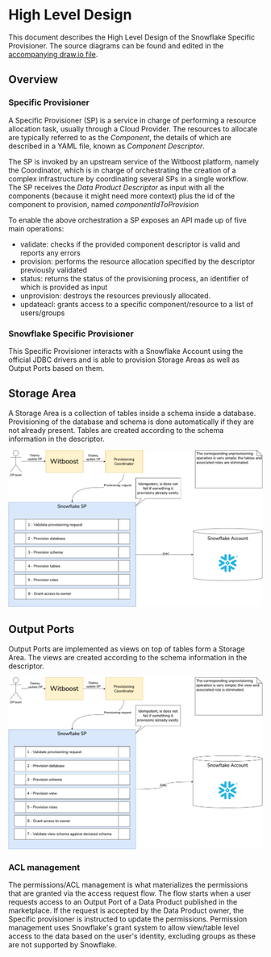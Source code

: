 # High Level Design

This document describes the High Level Design of the Snowflake Specific Provisioner.
The source diagrams can be found and edited in the [accompanying draw.io file](hld.drawio).

## Overview

### Specific Provisioner
A Specific Provisioner (SP) is a service in charge of performing a resource allocation task, usually
through a Cloud Provider. The resources to allocate are typically referred to as the _Component_, the
details of which are described in a YAML file, known as _Component Descriptor_.

The SP is invoked by an upstream service of the Witboost platform, namely the Coordinator, which is in charge of orchestrating the creation
of a complex infrastructure by coordinating several SPs in a single workflow. The SP receives
the _Data Product Descriptor_ as input with all the components (because it might need more context) plus the id of the component to provision, named _componentIdToProvision_

To enable the above orchestration a SP exposes an API made up of five main operations:
- validate: checks if the provided component descriptor is valid and reports any errors
- provision: performs the resource allocation specified by the descriptor previously validated
- status: returns the status of the provisioning process, an identifier of which is provided as input
- unprovision: destroys the resources previously allocated.
- updateacl: grants access to a specific component/resource to a list of users/groups

### Snowflake Specific Provisioner

This Specific Provisioner interacts with a Snowflake Account using the official JDBC drivers and is able to provision Storage Areas as well as Output Ports based on them.

## Storage Area

A Storage Area is a collection of tables inside a schema inside a database. Provisioning of the database and schema is done automatically if they are not already present. Tables are created according to the schema information in the descriptor.

![Storage Area](img/hld_storage_area.png)

## Output Ports

Output Ports are implemented as views on top of tables form a Storage Area. The views are created according to the schema information in the descriptor.

![Output Port](img/hld_output_port.png)

### ACL management

The permissions/ACL management is what materializes the permissions that are granted via the access request flow. The flow starts when a user requests access to an Output Port of a Data Product published in the marketplace. If the request is accepted by the Data Product owner, the Specific provisioner is instructed to update the permissions. Permission management uses Snowflake's grant system to allow view/table level access to the data based on the user's identity, excluding groups as these are not supported by Snowflake.